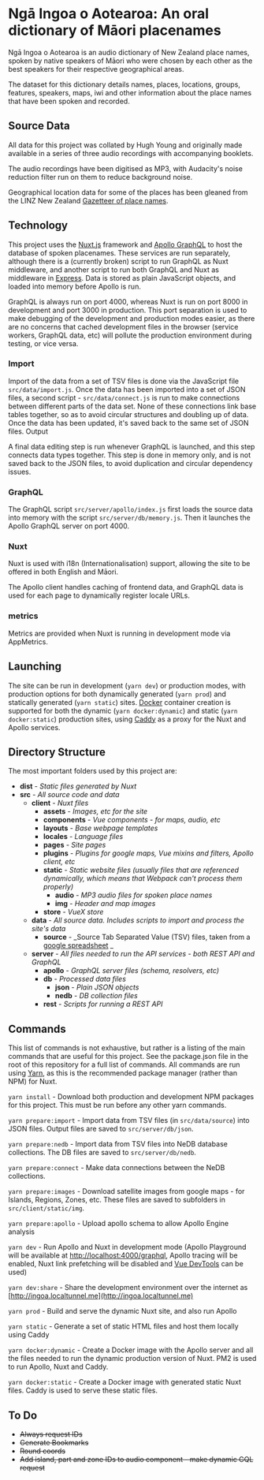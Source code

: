 # **Ngā Ingoa o Aotearoa:** An oral dictionary of Māori placenames

Ngā Ingoa o Aotearoa is an audio dictionary of New Zealand place names, spoken by native speakers of Māori who were chosen by each other as the best speakers for their respective geographical areas.

The dataset for this dictionary details names, places, locations, groups, features, speakers, maps, iwi and other information about the place names that have been spoken and recorded.

## Source Data

All data for this project was collated by Hugh Young and originally made available in a series of three audio recordings with accompanying booklets.

The audio recordings have been digitised as MP3, with Audacity's noise reduction filter run on them to reduce background noise.

Geographical location data for some of the places has been gleaned from the LINZ New Zealand [Gazetteer of place names](https://www.linz.govt.nz/regulatory/place-names/find-place-name/new-zealand-gazetteer-place-names).


## Technology

This project uses the [Nuxt.js](https://nuxtjs.org/) framework and [Apollo GraphQL](https://www.apollographql.com/) to host the database of spoken placenames. These services are run separately, although there is a (currently broken) script to run GraphQL as Nuxt middleware, and another script to run both GraphQL and Nuxt as middleware in [Express](https://expressjs.com/). Data is stored as plain JavaScript objects, and loaded into memory before Apollo is run.

GraphQL is always run on port 4000, whereas Nuxt is run on port 8000 in development and port 3000 in production. This port separation is used to make debugging of the development and production modes easier, as there are no concerns that cached development files in the browser (service workers, GraphQL data, etc) will pollute the production environment during testing, or vice versa.

### Import

Import of the data from a set of TSV files is done via the JavaScript file ```src/data/import.js```. Once the data has been imported into a set of JSON files, a second script - ```src/data/connect.js``` is run to make connections between different parts of the data set. None of these connections link base tables together, so as to avoid circular structures and doubling up of data. Once the data has been updated, it's saved back to the same set of JSON files. Output

A final data editing step is run whenever GraphQL is launched, and this step connects data types together. This step is done in memory only, and is not saved back to the JSON files, to avoid duplication and circular dependency issues.

### GraphQL

The GraphQL script ```src/server/apollo/index.js``` first loads the source data into memory with the script ```src/server/db/memory.js```. Then it launches the Apollo GraphQL server on port 4000.

### Nuxt

Nuxt is used with i18n (Internationalisation) support, allowing the site to be offered in both English and Māori.

The Apollo client handles caching of frontend data, and GraphQL data is used for each page to dynamically register locale URLs.

### metrics

Metrics are provided when Nuxt is running in development mode via AppMetrics.

## Launching

The site can be run in development (`yarn dev`) or production modes, with production options for both dynamically generated (`yarn prod`) and statically generated (`yarn static`) sites. [Docker](https://www.docker.com/) container creation is supported for both the dynamic (`yarn docker:dynamic`) and static (`yarn docker:static`) production sites, using [Caddy](https://caddyserver.com/) as a proxy for the Nuxt and Apollo services.

## Directory Structure

The most important folders used by this project are:

- **dist** - _Static files generated by Nuxt_
- **src** - _All source code and data_
  - **client** - _Nuxt files_
    - **assets** - _Images, etc for the site_
    - **components** - _Vue components - for maps, audio, etc_
    - **layouts** - _Base webpage templates_
    - **locales** - _Language files_
    - **pages** - _Site pages_
    - **plugins** - _Plugins for google maps, Vue mixins and filters, Apollo client, etc_
    - **static** - _Static website files (usually files that are referenced dynamically, which means that Webpack can't process them properly)_
      - **audio** - _MP3 audio files for spoken place names_
      - **img** - _Header and map images_
    - **store** - _VueX store_
  - **data** - _All source data. Includes scripts to import and process the site's data_
    - **source** - _Source Tab Separated Value (TSV) files, taken from a [google spreadsheet](https://docs.google.com/spreadsheets/d/10vHNjsZS4medQMkfvldhYx8-WE3ICVEkwLi6wq5eNdU) _
  - **server** - _All files needed to run the API services - both REST API and GraphQL_
    - **apollo** - _GraphQL server files (schema, resolvers, etc)_
    - **db** - _Processed data files_
      - **json** - _Plain JSON objects_
      - **nedb** - _DB collection files_
    - **rest** - _Scripts for running a REST API_

## Commands

This list of commands is not exhaustive, but rather is a listing of the main commands that are useful for this project. See the package.json file in the root of this repository for a full list of commands. All commands are run using [Yarn](https://yarnpkg.com), as this is the recommended package manager (rather than NPM) for Nuxt.

`yarn install` - Download both production and development NPM packages for this project. This must be run before any other yarn commands.

`yarn prepare:import` - Import data from TSV files (in `src/data/source`) into JSON files. Output files are saved to `src/server/db/json`.

`yarn prepare:nedb` - Import data from TSV files into NeDB database collections. The DB files are saved to `src/server/db/nedb`.

`yarn prepare:connect` - Make data connections between the NeDB collections.

`yarn prepare:images` - Download satellite images from google maps - for Islands, Regions, Zones, etc. These files are saved to subfolders in `src/client/static/img`.

`yarn prepare:apollo` - Upload apollo schema to allow Apollo Engine analysis

`yarn dev` - Run Apollo and Nuxt in development mode (Apollo Playground will be available at [http://localhost:4000/graphql](http://localhost:4000/graphql), Apollo tracing will be enabled, Nuxt link prefetching will be disabled and [Vue DevTools](https://chrome.google.com/webstore/detail/vuejs-devtools/nhdogjmejiglipccpnnnanhbledajbpd) can be used)

`yarn dev:share` - Share the development environment over the internet as [http://ingoa.localtunnel.me](http://ingoa.localtunnel.me)

`yarn prod` - Build and serve the dynamic Nuxt site, and also run Apollo

`yarn static` - Generate a set of static HTML files and host them locally using Caddy

`yarn docker:dynamic` - Create a Docker image with the Apollo server and all the files needed to run the dynamic production version of Nuxt. PM2 is used to run Apollo, Nuxt and Caddy.

`yarn docker:static` - Create a Docker image with generated static Nuxt files. Caddy is used to serve these static files.

## To Do

- ~~Always request IDs~~
- ~~Generate Bookmarks~~
- ~~Round coords~~
- ~~Add island, part and zone IDs to audio component - make dynamic GQL request~~
